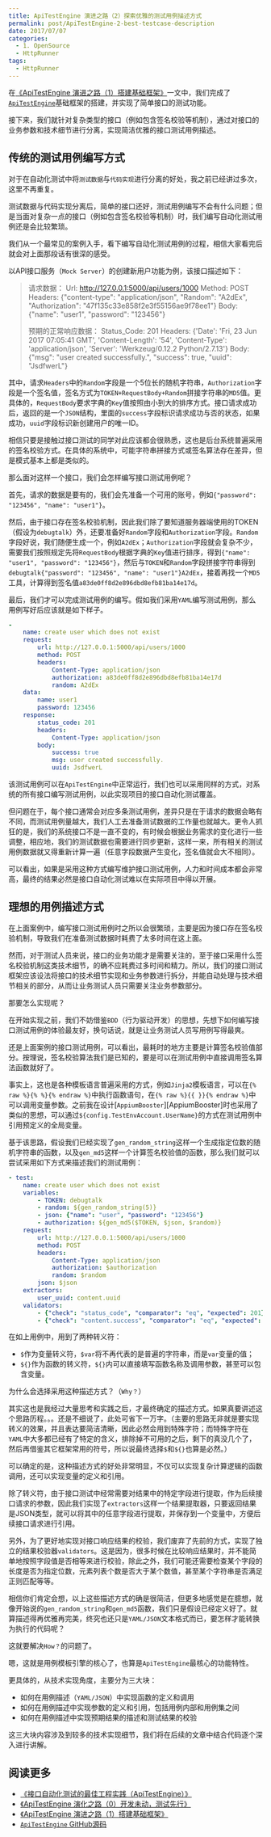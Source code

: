 ```yaml
---
title: ApiTestEngine 演进之路（2）探索优雅的测试用例描述方式
permalink: post/ApiTestEngine-2-best-testcase-description
date: 2017/07/07
categories:
  - 1. OpenSource
  - HttpRunner
tags:
  - HttpRunner
---
```


在[《ApiTestEngine 演进之路（1）搭建基础框架》][ApiTestEngine-1]一文中，我们完成了[`ApiTestEngine`][ApiTestEngine]基础框架的搭建，并实现了简单接口的测试功能。

接下来，我们就针对复杂类型的接口（例如包含签名校验等机制），通过对接口的业务参数和技术细节进行分离，实现简洁优雅的接口测试用例描述。

## 传统的测试用例编写方式

对于在自动化测试中将`测试数据`与`代码实现`进行分离的好处，我之前已经讲过多次，这里不再重复。

测试数据与代码实现分离后，简单的接口还好，测试用例编写不会有什么问题；但是当面对复杂一点的接口（例如包含签名校验等机制）时，我们编写自动化测试用例还是会比较繁琐。

我们从一个最常见的案例入手，看下编写自动化测试用例的过程，相信大家看完后就会对上面那段话有很深的感受。

以API接口服务（`Mock Server`）的创建新用户功能为例，该接口描述如下：

> 请求数据：
> Url: http://127.0.0.1:5000/api/users/1000
> Method: POST
> Headers: {"content-type": "application/json", "Random": "A2dEx", "Authorization": "47f135c33e858f2e3f55156ae9f78ee1"}
> Body: {"name": "user1", "password": "123456"}
>
> 预期的正常响应数据：
> Status_Code: 201
> Headers: {'Date': 'Fri, 23 Jun 2017 07:05:41 GMT', 'Content-Length': '54', 'Content-Type': 'application/json', 'Server': 'Werkzeug/0.12.2 Python/2.7.13'}
> Body: {"msg": "user created successfully.", "success": true, "uuid": "JsdfwerL"}

其中，请求`Headers`中的`Random`字段是一个5位长的随机字符串，`Authorization`字段是一个签名值，签名方式为`TOKEN+RequestBody+Random`拼接字符串的`MD5`值。更具体的，`RequestBody`要求字典的`Key`值按照由小到大的排序方式。接口请求成功后，返回的是一个`JSON`结构，里面的`success`字段标识请求成功与否的状态，如果成功，`uuid`字段标识新创建用户的唯一ID。

相信只要是接触过接口测试的同学对此应该都会很熟悉，这也是后台系统普遍采用的签名校验方式。在具体的系统中，可能字符串拼接方式或签名算法存在差异，但是模式基本上都是类似的。

那么面对这样一个接口，我们会怎样编写接口测试用例呢？

首先，请求的数据是要有的，我们会先准备一个可用的账号，例如`{"password": "123456", "name": "user1"}`。

然后，由于接口存在签名校验机制，因此我们除了要知道服务器端使用的TOKEN（假设为`debugtalk`）外，还要准备好`Random`字段和`Authorization`字段。`Random`字段好说，我们随便生成一个，例如`A2dEx`；`Authorization`字段就会复杂不少，需要我们按照规定先将`RequestBody`根据字典的`Key`值进行排序，得到`{"name": "user1", "password": "123456"}`，然后与`TOKEN`和`Random`字段拼接字符串得到`debugtalk{"password": "123456", "name": "user1"}A2dEx`，接着再找一个`MD5`工具，计算得到签名值`a83de0ff8d2e896dbd8efb81ba14e17d`。

最后，我们才可以完成测试用例的编写。假如我们采用`YAML`编写测试用例，那么用例写好后应该就是如下样子。

```YAML
-
    name: create user which does not exist
    request:
        url: http://127.0.0.1:5000/api/users/1000
        method: POST
        headers:
            Content-Type: application/json
            authorization: a83de0ff8d2e896dbd8efb81ba14e17d
            random: A2dEx
    data:
        name: user1
        password: 123456
    response:
        status_code: 201
        headers:
            Content-Type: application/json
        body:
            success: true
            msg: user created successfully.
            uuid: JsdfwerL
```

该测试用例可以在`ApiTestEngine`中正常运行，我们也可以采用同样的方式，对系统的所有接口编写测试用例，以此实现项目的接口自动化测试覆盖。

但问题在于，每个接口通常会对应多条测试用例，差异只是在于请求的数据会略有不同，而测试用例量越大，我们人工去准备测试数据的工作量也就越大。更令人抓狂的是，我们的系统接口不是一直不变的，有时候会根据业务需求的变化进行一些调整，相应地，我们的测试数据也需要进行同步更新，这样一来，所有相关的测试用例数据就又得重新计算一遍（任意字段数据产生变化，签名值就会大不相同）。

可以看出，如果是采用这种方式编写维护接口测试用例，人力和时间成本都会非常高，最终的结果必然是接口自动化测试难以在实际项目中得以开展。

## 理想的用例描述方式

在上面案例中，编写接口测试用例时之所以会很繁琐，主要是因为接口存在签名校验机制，导致我们在准备测试数据时耗费了太多时间在这上面。

然而，对于测试人员来说，接口的业务功能才是需要关注的，至于接口采用什么签名校验机制这类技术细节，的确不应耗费过多时间和精力。所以，我们的接口测试框架应该设法将接口的技术细节实现和业务参数进行拆分，并能自动处理与技术细节相关的部分，从而让业务测试人员只需要关注业务参数部分。

那要怎么实现呢？

在开始实现之前，我们不妨借鉴`BDD`（行为驱动开发）的思想，先想下如何编写接口测试用例的体验最友好，换句话说，就是让业务测试人员写用例写得最爽。

还是上面案例的接口测试用例，可以看出，最耗时的地方主要是计算签名校验值部分。按理说，签名校验算法我们是已知的，要是可以在测试用例中直接调用签名算法函数就好了。

事实上，这也是各种模板语言普遍采用的方式，例如`Jinja2`模板语言，可以在`{% raw %}{% %}{% endraw %}`中执行函数语句，在`{% raw %}{{ }}{% endraw %}`中可以调用变量参数。之前我在设计[`AppiumBooster`][AppiumBooster]时也采用了类似的思想，可以通过`${config.TestEnvAccount.UserName}`的方式在测试用例中引用预定义的全局变量。

基于该思路，假设我们已经实现了`gen_random_string`这样一个生成指定位数的随机字符串的函数，以及`gen_md5`这样一个计算签名校验值的函数，那么我们就可以尝试采用如下方式来描述我们的测试用例：

```YAML
- test:
    name: create user which does not exist
    variables:
        - TOKEN: debugtalk
        - random: ${gen_random_string(5)}
        - json: {"name": "user", "password": "123456"}
        - authorization: ${gen_md5($TOKEN, $json, $random)}
    request:
        url: http://127.0.0.1:5000/api/users/1000
        method: POST
        headers:
            Content-Type: application/json
            authorization: $authorization
            random: $random
        json: $json
    extractors:
        user_uuid: content.uuid
    validators:
        - {"check": "status_code", "comparator": "eq", "expected": 201}
        - {"check": "content.success", "comparator": "eq", "expected": true}
```

在如上用例中，用到了两种转义符：

- `$`作为变量转义符，`$var`将不再代表的是普遍的字符串，而是`var`变量的值；
- `${}`作为函数的转义符，`${}`内可以直接填写函数名称及调用参数，甚至可以包含变量。

为什么会选择采用这种描述方式？（`Why？`）

其实这也是我经过大量思考和实践之后，才最终确定的描述方式。如果真要讲述这个思路历程。。。还是不细说了，此处可省下一万字。（主要的思路无非就是要实现转义的效果，并且表达要简洁清晰，因此必然会用到特殊字符；而特殊字符在`YAML`中大多都已经有了特定的含义，排除掉不可用的之后，剩下的真没几个了，然后再借鉴其它框架常用的符号，所以说最终选择`$`和`${}`也算是必然。）

可以确定的是，这种描述方式的好处非常明显，不仅可以实现复杂计算逻辑的函数调用，还可以实现变量的定义和引用。

除了转义符，由于接口测试中经常需要对结果中的特定字段进行提取，作为后续接口请求的参数，因此我们实现了`extractors`这样一个结果提取器，只要返回结果是JSON类型，就可以将其中的任意字段进行提取，并保存到一个变量中，方便后续接口请求进行引用。

另外，为了更好地实现对接口响应结果的校验，我们废弃了先前的方式，实现了独立的结果校验器`validators`。这是因为，很多时候在比较响应结果时，并不能简单地按照字段值是否相等来进行校验，除此之外，我们可能还需要检查某个字段的长度是否为指定位数，元素列表个数是否大于某个数值，甚至某个字符串是否满足正则匹配等等。

相信你们肯定会想，以上这些描述方式的确是很简洁，但更多地感觉是在臆想，就像开始说的`gen_random_string`和`gen_md5`函数，我们只是假设已经定义好了。就算描述得再优雅再完美，终究也还只是`YAML/JSON`文本格式而已，要怎样才能转换为执行的代码呢？

这就要解决`How？`的问题了。

嗯，这就是用例模板引擎的核心了，也算是`ApiTestEngine`最核心的功能特性。

更具体的，从技术实现角度，主要分为三大块：

- 如何在用例描述（`YAML/JSON`）中实现函数的定义和调用
- 如何在用例描述中实现参数的定义和引用，包括用例内部和用例集之间
- 如何在用例描述中实现预期结果的描述和测试结果的校验

这三大块内容涉及到较多的技术实现细节，我们将在后续的文章中结合代码逐个深入进行讲解。

## 阅读更多

- [《接口自动化测试的最佳工程实践（ApiTestEngine）》][ApiTestEngine-Intro]
- [《ApiTestEngine 演化之路（0）开发未动，测试先行》][ApiTestEngine-dev-0]
- [《ApiTestEngine 演进之路（1）搭建基础框架》][ApiTestEngine-1]
- [`ApiTestEngine` GitHub源码][ApiTestEngine]

[ApiTestEngine-1]: https://debugtalk.com/post/ApiTestEngine-1-setup-basic-framework/
[ApiTestEngine-Intro]: https://debugtalk.com/post/ApiTestEngine-api-test-best-practice/
[ApiTestEngine]: https://github.com/debugtalk/ApiTestEngine
[ApiTestEngine-dev-0]: https://debugtalk.com/post/ApiTestEngine-0-setup-CI-test/
